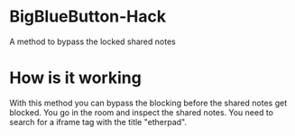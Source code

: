 # BigBlueButton-Hack
A method to bypass the locked shared notes

# How is it working
With this method you can bypass the blocking before the shared notes get blocked.
You go in the room and inspect the shared notes. You need to search for a iframe tag with the title "etherpad".


